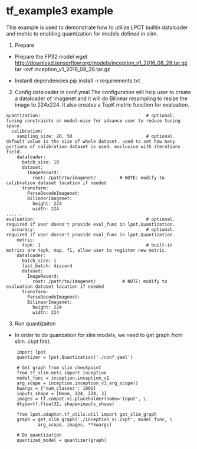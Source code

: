 tf_example3 example
=====================
This example is used to demonstrate how to utilize LPOT builtin dataloader and metric to enabling quantization for models defined in slim.
 

1. Prepare 
* Prepare the FP32 model
wget http://download.tensorflow.org/models/inception_v1_2016_08_28.tar.gz
tar -xvf inception_v1_2016_08_28.tar.gz

* Instanll dependencies
pip install -r requirements.txt


2. Config dataloader in conf.ymal
The configuration will help user to create a dataloader of Imagenet and it will do Bilinear resampling to resize the image to 224x224. It also creates a TopK metric function for evaluation.  

```
quantization:                                        # optional. tuning constraints on model-wise for advance user to reduce tuning space.
  calibration:
    sampling_size: 20, 50                            # optional. default value is the size of whole dataset. used to set how many portions of calibration dataset is used. exclusive with iterations field.
    dataloader:
      batch_size: 10
      dataset:
        ImageRecord:
          root: /path/to/imagenet/         # NOTE: modify to calibration dataset location if needed
      transform:
        ParseDecodeImagenet:
        BilinearImagenet: 
          height: 224
          width: 224
......
evaluation:                                          # optional. required if user doesn't provide eval_func in lpot.Quantization.
  accuracy:                                          # optional. required if user doesn't provide eval_func in lpot.Quantization.
    metric:
      topk: 1                                        # built-in metrics are topk, map, f1, allow user to register new metric.
    dataloader:
      batch_size: 1 
      last_batch: discard 
      dataset:
        ImageRecord:
          root: /path/to/imagenet/          # NOTE: modify to evaluation dataset location if needed
      transform:
        ParseDecodeImagenet:
        BilinearImagenet: 
          height: 224
          width: 224

```

3. Run quantizaiton
* In order to do quanzation for slim models, we need to get graph from slim .ckpt first. 
```
    import lpot
    quantizer = lpot.Quantization('./conf.yaml')

    # Get graph from slim checkpoint
    from tf_slim.nets import inception
    model_func = inception.inception_v1
    arg_scope = inception.inception_v1_arg_scope()
    kwargs = {'num_classes': 1001}
    inputs_shape = [None, 224, 224, 3]
    images = tf.compat.v1.placeholder(name='input', \
    dtype=tf.float32, shape=inputs_shape)

    from lpot.adaptor.tf_utils.util import get_slim_graph
    graph = get_slim_graph('./inception_v1.ckpt', model_func, \
            arg_scope, images, **kwargs)
    
    # Do quantization
    quantized_model = quantizer(graph)
 
```


